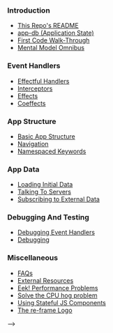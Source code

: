 ### Introduction
 
- [This Repo's README](../README.md)
- [app-db (Application State)](ApplicationState.md)
- [First Code Walk-Through](CodeWalkthrough.md)
- [Mental Model Omnibus](MentalModelOmnibus.md)


### Event Handlers

- [Effectful Handlers](EffectfulHandlers.md)  
- [Interceptors](Interceptors.md)  
- [Effects](Effects.md)  
- [Coeffects](Coeffects.md)  


### App Structure

- [Basic App Structure](Basic-App-Structure.md)
- [Navigation](Navigation.md)
- [Namespaced Keywords](Namespaced-Keywords.md)


### App Data

- [Loading Initial Data](Loading-Initial-Data.md)
- [Talking To Servers](Talking-To-Servers.md)
- [Subscribing to External Data](Subscribing-To-External-Data.md)


### Debugging And Testing 

- [Debugging Event Handlers](Debugging-Event-Handlers.md)
- [Debugging](Debugging.md)


### Miscellaneous
- [FAQs](FAQs/README.md)
- [External Resources](External-Resources.md)
- [Eek! Performance Problems](Performance-Problems.md)
- [Solve the CPU hog problem](Solve-the-CPU-hog-problem.md)
- [Using Stateful JS Components](Using-Stateful-JS-Components.md)
- [The re-frame Logo](The-re-frame-logo.md)

<!-- DOCTOC SKIP
 
 We put these inside a comment so that they are hidden when rendered on Github.
 <!-- START doctoc -->
 <!-- END doctoc -->
 
 -->
